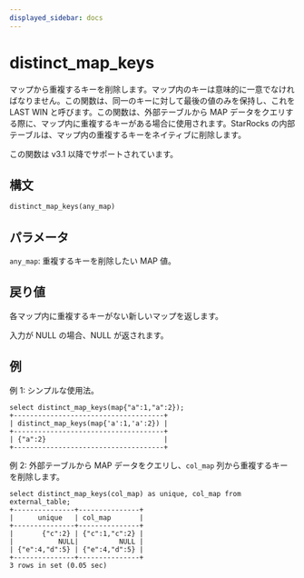 ```yaml
---
displayed_sidebar: docs
---
```


# distinct_map_keys

マップから重複するキーを削除します。マップ内のキーは意味的に一意でなければなりません。この関数は、同一のキーに対して最後の値のみを保持し、これを LAST WIN と呼びます。この関数は、外部テーブルから MAP データをクエリする際に、マップ内に重複するキーがある場合に使用されます。StarRocks の内部テーブルは、マップ内の重複するキーをネイティブに削除します。

この関数は v3.1 以降でサポートされています。

## 構文

```Haskell
distinct_map_keys(any_map)
```

## パラメータ

`any_map`: 重複するキーを削除したい MAP 値。

## 戻り値

各マップ内に重複するキーがない新しいマップを返します。

入力が NULL の場合、NULL が返されます。

## 例

例 1: シンプルな使用法。

```plain
select distinct_map_keys(map{"a":1,"a":2});
+-------------------------------------+
| distinct_map_keys(map{'a':1,'a':2}) |
+-------------------------------------+
| {"a":2}                             |
+-------------------------------------+
```

例 2: 外部テーブルから MAP データをクエリし、`col_map` 列から重複するキーを削除します。

```plain
select distinct_map_keys(col_map) as unique, col_map from external_table;
+---------------+---------------+
|      unique   | col_map       |
+---------------+---------------+
|       {"c":2} | {"c":1,"c":2} |
|           NULL|          NULL |
| {"e":4,"d":5} | {"e":4,"d":5} |
+---------------+---------------+
3 rows in set (0.05 sec)
```